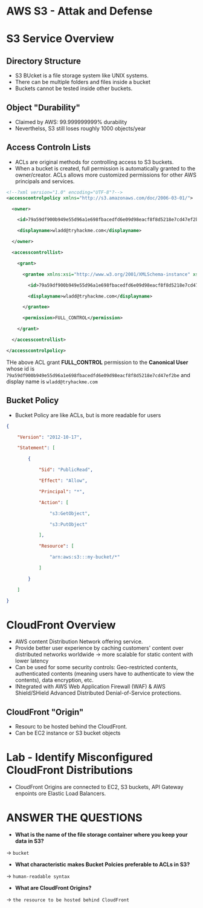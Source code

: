 # AWS S3 - Attak and Defense

# S3 Service Overview
## Directory Structure
- S3 BUcket is a file storage system like UNIX systems.
- There can be multiple folders and files inside a bucket
- Buckets cannot be tested inside other buckets.

## Object "Durability"
- Claimed by AWS: 99.999999999% durability
- Neverthelss, S3 still loses roughly 1000 objects/year

## Access Controln Lists
  - ACLs are original methods for controlling access to S3 buckets.
  - When a bucket is created, full permission is automatically granted to the owner/creator. ACLs allows more customized permissions for other AWS principals and services.
 
```xml
<!--?xml version="1.0" encoding="UTF-8"?-->
<accesscontrolpolicy xmlns="http://s3.amazonaws.com/doc/2006-03-01/">

  <owner>

    <id>79a59df900b949e55d96a1e698fbacedfd6e09d98eacf8f8d5218e7cd47ef2be</id>

    <displayname>wladd@tryhackme.com</displayname>

  </owner>

  <accesscontrollist>

    <grant>

      <grantee xmlns:xsi="http://www.w3.org/2001/XMLSchema-instance" xsi:type="Canonical User">

        <id>79a59df900b949e55d96a1e698fbacedfd6e09d98eacf8f8d5218e7cd47ef2be</id>

        <displayname>wladd@tryhackme.com</displayname>

      </grantee>

      <permission>FULL_CONTROL</permission>

    </grant>

  </accesscontrollist>

</accesscontrolpolicy>
```

THe above ACL grant **FULL_CONTROL** permission to the **Canonical User** whose id is `79a59df900b949e55d96a1e698fbacedfd6e09d98eacf8f8d5218e7cd47ef2be` and display name is `wladd@tryhackme.com`

## Bucket Policy
- Bucket Policy are like ACLs, but is more readable for users

```json
{

    "Version": "2012-10-17",

    "Statement": [

        {

            "Sid": "PublicRead",

            "Effect": "Allow",

            "Principal": "*",

            "Action": [

                "s3:GetObject",

                "s3:PutObject"

            ],

            "Resource": [

                "arn:aws:s3:::my-bucket/*"

            ]

        }

    ]

}
```

# CloudFront Overview
- AWS content Distribution Network offering service.
- Provide better user experience by caching customers' content over distributed networks worldwide -> more scalable for static content with lower latency
- Can be used for some security controls: Geo-restricted contents, authenticated contents (meaning users have to authenticate to view the contents), data encryption, etc.
- INtegrated with AWS Web Application Firewall (WAF) & AWS Shield/SHield Advanced Distributed Denial-of-Service protections.
## CloudFront "Origin"
- Resourc to be hosted behind the CloudFront.
- Can be EC2 instance or S3 bucket objects

# Lab - Identify Misconfigured CloudFront Distributions
- CloudFront Origins are connected to EC2, S3 buckets, API Gateway enpoints ore Elastic Load Balancers.

# ANSWER THE QUESTIONS
- **What is the name of the file storage container where you keep your data in S3?**

-> `bucket`

- **What characteristic makes Bucket Polcies preferable to ACLs in S3?**

-> `human-readable syntax`

- **What are CloudFront Origins?**

-> `the resource to be hosted behind CloudFront`

